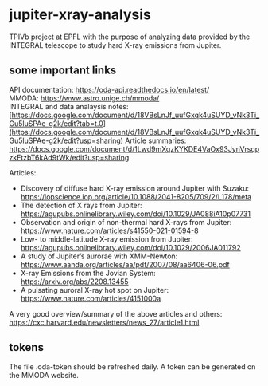 # jupiter-xray-analysis
TPIVb project at EPFL with the purpose of analyzing data provided by the INTEGRAL telescope to study hard X-ray emissions from Jupiter.

## some important links
API documentation: https://oda-api.readthedocs.io/en/latest/  
MMODA: https://www.astro.unige.ch/mmoda/  
INTEGRAL and data analaysis notes: [https://docs.google.com/document/d/18VBsLnJf_uufGxqk4uSUYD_vNk3Ti_Gu5luSPAe-g2k/edit?tab=t.0](https://docs.google.com/document/d/18VBsLnJf_uufGxqk4uSUYD_vNk3Ti_Gu5luSPAe-g2k/edit?usp=sharing)
Article summaries: https://docs.google.com/document/d/1Lwd9mXqzKYKDE4VaOx93JynVrsqpzkFtzbT6kAd9tWk/edit?usp=sharing

Articles:  
- Discovery of diffuse hard X-ray emission around Jupiter with Suzaku: https://iopscience.iop.org/article/10.1088/2041-8205/709/2/L178/meta  
- The detection of X rays from Jupiter: https://agupubs.onlinelibrary.wiley.com/doi/10.1029/JA088iA10p07731  
- Observation and origin of non-thermal hard X-rays from Jupiter: https://www.nature.com/articles/s41550-021-01594-8  
- Low- to middle-latitude X-ray emission from Jupiter: https://agupubs.onlinelibrary.wiley.com/doi/10.1029/2006JA011792
- A study of Jupiter’s aurorae with XMM-Newton: https://www.aanda.org/articles/aa/pdf/2007/08/aa6406-06.pdf
- X-ray Emissions from the Jovian System: https://arxiv.org/abs/2208.13455
- A pulsating auroral X-ray hot spot on Jupiter: https://www.nature.com/articles/4151000a

A very good overview/summary of the above articles and others: https://cxc.harvard.edu/newsletters/news_27/article1.html

## tokens
The file .oda-token should be refreshed daily. A token can be generated on the MMODA website.
